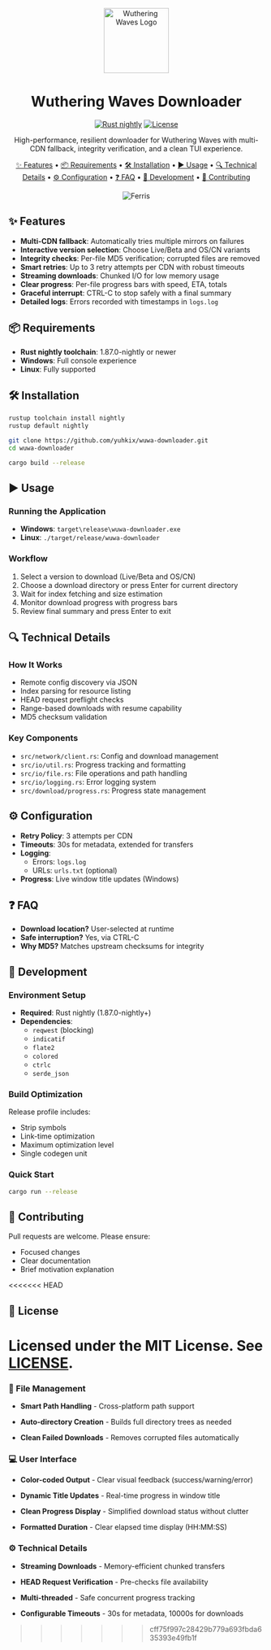 <div align="center">

<br>

<img src="https://i.ibb.co/4gDjPqF9/wuwa.png" width="128" height="128" alt="Wuthering Waves Logo">

# Wuthering Waves Downloader

[![Rust nightly](https://img.shields.io/badge/Rust-1.87.0--nightly-orange?logo=rust)](https://www.rust-lang.org/) [![License](https://img.shields.io/badge/License-MIT-blue)](LICENSE)

High-performance, resilient downloader for Wuthering Waves with multi-CDN fallback, integrity verification, and a clean TUI experience.

[✨ Features](#-features) •
[📦 Requirements](#-requirements) •
[🛠️ Installation](#️-installation) •
[▶️ Usage](#️-usage) •
[🔍 Technical Details](#-technical-details) •
[⚙️ Configuration](#️-configuration) •
[❓ FAQ](#-faq) •
[🧪 Development](#-development) •
[🤝 Contributing](#-contributing)

![Ferris](https://i.ibb.co/QVThVkd/Ferris.png)

</div>

## ✨ Features
- **Multi-CDN fallback**: Automatically tries multiple mirrors on failures
- **Interactive version selection**: Choose Live/Beta and OS/CN variants
- **Integrity checks**: Per-file MD5 verification; corrupted files are removed
- **Smart retries**: Up to 3 retry attempts per CDN with robust timeouts
- **Streaming downloads**: Chunked I/O for low memory usage
- **Clear progress**: Per-file progress bars with speed, ETA, totals
- **Graceful interrupt**: CTRL-C to stop safely with a final summary
- **Detailed logs**: Errors recorded with timestamps in `logs.log`

## 📦 Requirements
- **Rust nightly toolchain**: 1.87.0-nightly or newer
- **Windows**: Full console experience
- **Linux**: Fully supported

## 🛠️ Installation
```bash
rustup toolchain install nightly
rustup default nightly

git clone https://github.com/yuhkix/wuwa-downloader.git
cd wuwa-downloader

cargo build --release
```

## ▶️ Usage
### Running the Application
- **Windows**: `target\release\wuwa-downloader.exe`
- **Linux**: `./target/release/wuwa-downloader`

### Workflow
1. Select a version to download (Live/Beta and OS/CN)
2. Choose a download directory or press Enter for current directory
3. Wait for index fetching and size estimation
4. Monitor download progress with progress bars
5. Review final summary and press Enter to exit

## 🔍 Technical Details
### How It Works
- Remote config discovery via JSON
- Index parsing for resource listing
- HEAD request preflight checks
- Range-based downloads with resume capability
- MD5 checksum validation

### Key Components
- `src/network/client.rs`: Config and download management
- `src/io/util.rs`: Progress tracking and formatting
- `src/io/file.rs`: File operations and path handling
- `src/io/logging.rs`: Error logging system
- `src/download/progress.rs`: Progress state management

## ⚙️ Configuration
- **Retry Policy**: 3 attempts per CDN
- **Timeouts**: 30s for metadata, extended for transfers
- **Logging**: 
  - Errors: `logs.log`
  - URLs: `urls.txt` (optional)
- **Progress**: Live window title updates (Windows)

## ❓ FAQ
- **Download location?** User-selected at runtime
- **Safe interruption?** Yes, via CTRL-C
- **Why MD5?** Matches upstream checksums for integrity

## 🧪 Development
### Environment Setup
- **Required**: Rust nightly (1.87.0-nightly+)
- **Dependencies**: 
  - `reqwest` (blocking)
  - `indicatif`
  - `flate2`
  - `colored`
  - `ctrlc`
  - `serde_json`

### Build Optimization
Release profile includes:
- Strip symbols
- Link-time optimization
- Maximum optimization level
- Single codegen unit

### Quick Start
```bash
cargo run --release
```

## 🤝 Contributing
Pull requests are welcome. Please ensure:
- Focused changes
- Clear documentation
- Brief motivation explanation

<<<<<<< HEAD
## 📜 License
Licensed under the **MIT License**. See [LICENSE](LICENSE).
=======
### 📂 File Management
- **Smart Path Handling** - Cross-platform path support

- **Auto-directory Creation** - Builds full directory trees as needed

- **Clean Failed Downloads** - Removes corrupted files automatically

### 💻 User Interface
- **Color-coded Output** - Clear visual feedback (success/warning/error)

- **Dynamic Title Updates** - Real-time progress in window title

- **Clean Progress Display** - Simplified download status without clutter

- **Formatted Duration** - Clear elapsed time display (HH:MM:SS)

### ⚙️ Technical Details
- **Streaming Downloads** - Memory-efficient chunked transfers

- **HEAD Request Verification** - Pre-checks file availability

- **Multi-threaded** - Safe concurrent progress tracking

- **Configurable Timeouts** - 30s for metadata, 10000s for downloads


>>>>>>> cff75f997c28429b779a693fbda635393e49fb1f
